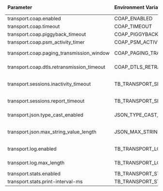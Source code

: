 <table>
  <thead>
      <tr>
          <td style="width: 25%"><b>Parameter</b></td><td style="width: 30%"><b>Environment Variable</b></td><td style="width: 15%"><b>Default Value</b></td><td style="width: 30%"><b>Description</b></td>
      </tr>
  </thead>
  <tbody>
      <tr>
          <td>transport.coap.enabled</td>
          <td>COAP_ENABLED</td>
          <td>true</td>
          <td>Enable/disable coap transport protocol.</td>
      </tr>
      <tr>
          <td>transport.coap.timeout</td>
          <td>COAP_TIMEOUT</td>
          <td>10000</td>
          <td>CoaP processing timeout in milliseconds</td>
      </tr>
      <tr>
          <td>transport.coap.piggyback_timeout</td>
          <td>COAP_PIGGYBACK_TIMEOUT</td>
          <td>500</td>
          <td>CoaP piggyback response timeout in milliseconds</td>
      </tr>
      <tr>
          <td>transport.coap.psm_activity_timer</td>
          <td>COAP_PSM_ACTIVITY_TIMER</td>
          <td>10000</td>
          <td>Default PSM Activity Timer if not specified in device profile</td>
      </tr>
      <tr>
          <td>transport.coap.paging_transmission_window</td>
          <td>COAP_PAGING_TRANSMISSION_WINDOW</td>
          <td>10000</td>
          <td>Default Paging Transmission Window for eDRX support if not specified in the device profile</td>
      </tr>
      <tr>
          <td>transport.coap.dtls.retransmission_timeout</td>
          <td>COAP_DTLS_RETRANSMISSION_TIMEOUT_MS</td>
          <td>9000</td>
          <td>RFC7925_RETRANSMISSION_TIMEOUT_IN_MILLISECONDS = 9000</td>
      </tr>
      <tr>
          <td>transport.sessions.inactivity_timeout</td>
          <td>TB_TRANSPORT_SESSIONS_INACTIVITY_TIMEOUT</td>
          <td>300000</td>
          <td>Inactivity timeout for device session in transport service. The last activity time of the device session is updated if device sends any message, including keepalive messages</td>
      </tr>
      <tr>
          <td>transport.sessions.report_timeout</td>
          <td>TB_TRANSPORT_SESSIONS_REPORT_TIMEOUT</td>
          <td>3000</td>
          <td>Interval of periodic check for expired sessions and report of the changes to session last activity time</td>
      </tr>
      <tr>
          <td>transport.json.type_cast_enabled</td>
          <td>JSON_TYPE_CAST_ENABLED</td>
          <td>true</td>
          <td>Cast String data types to Numeric if possible when processing Telemetry/Attributes JSON</td>
      </tr>
      <tr>
          <td>transport.json.max_string_value_length</td>
          <td>JSON_MAX_STRING_VALUE_LENGTH</td>
          <td>0</td>
          <td>Maximum allowed string value length when processing Telemetry/Attributes JSON (0 value disables string value length check)</td>
      </tr>
      <tr>
          <td>transport.log.enabled</td>
          <td>TB_TRANSPORT_LOG_ENABLED</td>
          <td>true</td>
          <td>Enable/Disable log of transport messages to telemetry. For example, logging of LwM2M registration update</td>
      </tr>
      <tr>
          <td>transport.log.max_length</td>
          <td>TB_TRANSPORT_LOG_MAX_LENGTH</td>
          <td>1024</td>
          <td>Maximum length of the log message. The content will be truncated to the specified value if needed</td>
      </tr>
      <tr>
          <td>transport.stats.enabled</td>
          <td>TB_TRANSPORT_STATS_ENABLED</td>
          <td>true</td>
          <td>Enable/Disable collection of transport statistics</td>
      </tr>
      <tr>
          <td>transport.stats.print-interval-ms</td>
          <td>TB_TRANSPORT_STATS_PRINT_INTERVAL_MS</td>
          <td>60000</td>
          <td>Interval of transport statistics logging</td>
      </tr>
  </tbody>
</table>
